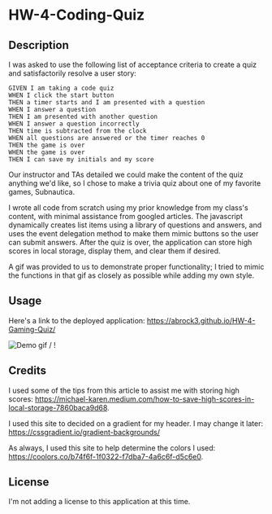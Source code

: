 # HW-4-Coding-Quiz

## Description

I was asked to use the following list of acceptance criteria to create a quiz and satisfactorily resolve a user story:
```
GIVEN I am taking a code quiz 
WHEN I click the start button
THEN a timer starts and I am presented with a question
WHEN I answer a question
THEN I am presented with another question
WHEN I answer a question incorrectly
THEN time is subtracted from the clock
WHEN all questions are answered or the timer reaches 0
THEN the game is over
WHEN the game is over
THEN I can save my initials and my score
```
Our instructor and TAs detailed we could make the content of the quiz anything we'd like, so I chose to make a trivia quiz about one of my favorite games, Subnautica.

I wrote all code from scratch using my prior knowledge from my class's content, with minimal assistance from googled articles. The javascript dynamically creates list items using a library of questions and answers, and uses the event delegation method to make them mimic buttons so the user can submit answers. After the quiz is over, the application can store high scores in local storage, display them, and clear them if desired.

A gif was provided to us to demonstrate proper functionality; I tried to mimic the functions in that gif as closely as possible while adding my own style.

## Usage

Here's a link to the deployed application: https://abrock3.github.io/HW-4-Gaming-Quiz/

 ![Demo gif](./assets/images/demo.gif) / ! [](./assets/images/demo.gif)

## Credits
I used some of the tips from this article to assist me with storing high scores: https://michael-karen.medium.com/how-to-save-high-scores-in-local-storage-7860baca9d68.

I used this site to decided on a gradient for my header. I may change it later: https://cssgradient.io/gradient-backgrounds/

As always, I used this site to help determine the colors I used: https://coolors.co/b74f6f-1f0322-f7dba7-4a6c6f-d5c6e0.
## License
I'm not adding a license to this application at this time.
